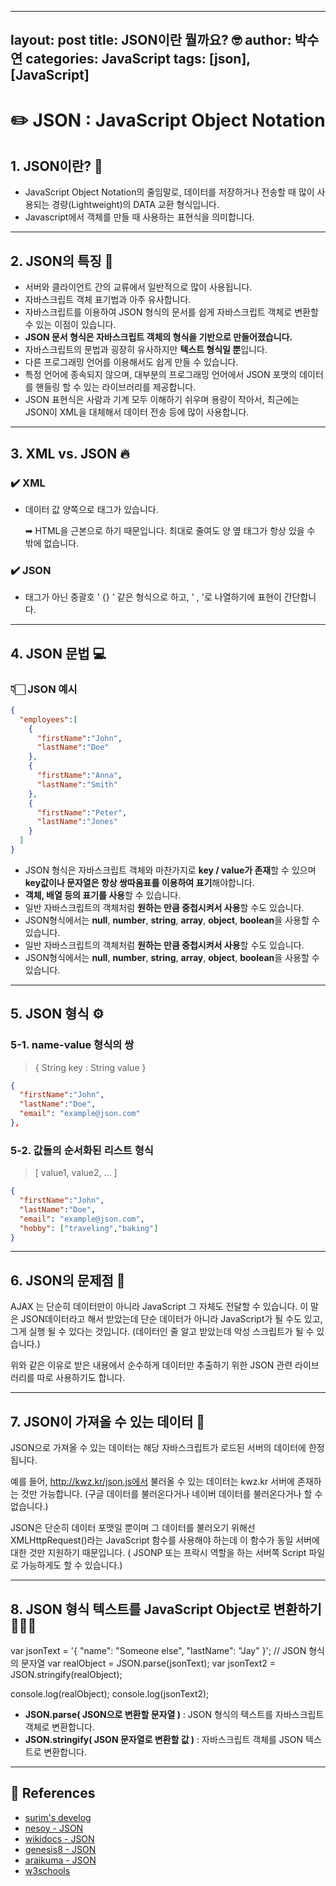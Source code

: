 
---
layout: post
title: JSON이란 뭘까요? 🤓
author: 박수연
categories: JavaScript
tags: [json], [JavaScript]
---

# **✏️ JSON : JavaScript Object Notation**

## **1. JSON이란? 🤔**

* JavaScript Object Notation의 줄임말로, 데이터를 저장하거나 전송할 때 많이 사용되는 경량(Lightweight)의 DATA 교환 형식입니다.
* Javascript에서 객체를 만들 때 사용하는 표현식을 의미합니다.

- - -

## **2. JSON의 특징** 🌟

- 서버와 클라이언트 간의 교류에서 일반적으로 많이 사용됩니다.
- 자바스크립트 객체 표기법과 아주 유사합니다.
- 자바스크립트를 이용하여 JSON 형식의 문서를 쉽게 자바스크립트 객체로 변환할 수 있는 이점이 있습니다.
- **JSON 문서 형식은 자바스크립트 객체의 형식을 기반으로 만들어졌습니다.**
- 자바스크립트의 문법과 굉장히 유사하지만 **텍스트 형식일 뿐**입니다.
- 다른 프로그래밍 언어를 이용해서도 쉽게 만들 수 있습니다.
- 특정 언어에 종속되지 않으며, 대부분의 프로그래밍 언어에서 JSON 포맷의 데이터를 핸들링 할 수 있는 라이브러리를 제공합니다.
- JSON 표현식은 사람과 기계 모두 이해하기 쉬우며 용량이 작아서, 최근에는 JSON이 XML을 대체해서 데이터 전송 등에 많이 사용합니다.

- - -

## **3. XML vs. JSON** 🔥

### **✔️ XML**

- 데이터 값 양쪽으로 태그가 있습니다.

  ➡ HTML을 근본으로 하기 때문입니다. 최대로 줄여도 양 옆 태그가 항상 있을 수 밖에 없습니다.

### **✔️ JSON**

- 태그가 아닌 중괄호 ' {} ' 같은 형식으로 하고, ' , '로 나열하기에 표현이 간단합니다.

- - -

## 4. **JSON 문법** 💻

### **👇🏻 JSON 예시**

```json
{
  "employees":[
    {	
      "firstName":"John", 
      "lastName":"Doe"
    },
    {
      "firstName":"Anna", 
      "lastName":"Smith"
    },
    {
      "firstName":"Peter", 
      "lastName":"Jones"
    }
  ]
}
```

- JSON 형식은 자바스크립트 객체와 마찬가지로 **key / value가 존재**할 수 있으며 **key값이나 문자열은 항상 쌍따옴표를 이용하여 표기**해야합니다.
- **객체, 배열 등의 표기를 사용**할 수 있습니다.
- 일반 자바스크립트의 객체처럼 **원하는 만큼 중첩시켜서 사용**할 수도 있습니다.
- JSON형식에서는 **null**, **number**, **string**, **array**, **object**, **boolean**을 사용할 수 있습니다.
- 일반 자바스크립트의 객체처럼 **원하는 만큼 중첩시켜서 사용**할 수도 있습니다.
- JSON형식에서는 **null**, **number**, **string**, **array**, **object**, **boolean**을 사용할 수 있습니다.

- - -

## **5. JSON 형식 ⚙️**

### 	**5-1. name-value 형식의 쌍** 

> { String key : String value }

```json
{	
  "firstName":"John", 
  "lastName":"Doe",
  "email": "example@json.com"
},
```

### 	**5-2. 값들의 순서화된 리스트 형식** 

> [ value1, value2, ... ]

```json
{
  "firstName":"John", 
  "lastName":"Doe",
  "email": "example@json.com",
  "hobby": ["traveling","baking"]
}
```

- - -

## 6. JSON의 문제점 🦠

AJAX 는 단순히 데이터만이 아니라 JavaScript 그 자체도 전달할 수 있습니다. 이 말은 JSON데이터라고 해서 받았는데 단순 데이터가 아니라 JavaScript가 될 수도 있고, 그게 실행 될 수 있다는 것입니다. (데이터인 줄 알고 받았는데 악성 스크립트가 될 수 있습니다.)

위와 같은 이유로 받은 내용에서 순수하게 데이터만 추출하기 위한 JSON 관련 라이브러리를 따로 사용하기도 합니다.

---------------------------------------

## 7. JSON이 가져올 수 있는 데이터 🔗

JSON으로 가져올 수 있는 데이터는 해당 자바스크립트가 로드된 서버의 데이터에 한정됩니다.

예를 들어, http://kwz.kr/json.js에서 불러올 수 있는 데이터는 kwz.kr 서버에 존재하는 것만 가능합니다. (구글 데이터를 불러온다거나 네이버 데이터를 불러온다거나 할 수 없습니다.)

JSON은 단순히 데이터 포맷일 뿐이며 그 데이터를 불러오기 위해선 XMLHttpRequest()라는 JavaScript 함수를 사용해야 하는데 이 함수가 동일 서버에 대한 것만 지원하기 때문입니다. ( JSONP 또는 프락시 역할을 하는 서버쪽 Script 파일로 가능하게도 할 수 있습니다.)

---------------------------------------

## 8. JSON 형식 텍스트를 JavaScript Object로 변환하기 🧚🏻‍♀️

var jsonText = '{ "name": "Someone else", "lastName": "Jay" }';  // JSON 형식의 문자열
var realObject = JSON.parse(jsonText);
var jsonText2 = JSON.stringify(realObject);

console.log(realObject);
console.log(jsonText2);

- **JSON.parse( JSON으로 변환할 문자열 )** : JSON 형식의 텍스트를 자바스크립트 객체로 변환합니다.
- **JSON.stringify( JSON 문자열로 변환할 값 )** : 자바스크립트 객체를 JSON 텍스트로 변환합니다.

---------------------------------------

## **🔎 References**

- [surim's develog](https://velog.io/@surim014/JSON%EC%9D%B4%EB%9E%80-%EB%AC%B4%EC%97%87%EC%9D%B8%EA%B0%80)
- [nesoy - JSON](https://nesoy.github.io/articles/2017-02/JSON)
- [wikidocs - JSON](https://wikidocs.net/22330)
- [genesis8 - JSON](https://genesis8.tistory.com/195)
- [araikuma - JSON](https://araikuma.tistory.com/339)
- [w3schools](https://www.w3schools.com/whatis/whatis_json.asp)


